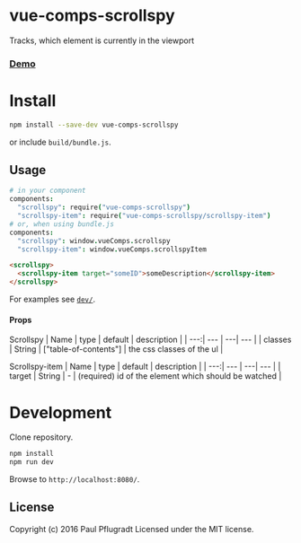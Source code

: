 # vue-comps-scrollspy

Tracks, which element is currently in the viewport

### [Demo](https://vue-comps.github.io/vue-comps-scrollspy)


# Install

```sh
npm install --save-dev vue-comps-scrollspy
```
or include `build/bundle.js`.

## Usage
```coffee
# in your component
components:
  "scrollspy": require("vue-comps-scrollspy")
  "scrollspy-item": require("vue-comps-scrollspy/scrollspy-item")
# or, when using bundle.js
components:
  "scrollspy": window.vueComps.scrollspy
  "scrollspy-item": window.vueComps.scrollspyItem
```
```html
<scrollspy>
  <scrollspy-item target="someID">someDescription</scrollspy-item>
</scrollspy>
```

For examples see [`dev/`](dev/).

#### Props
Scrollspy
| Name | type | default | description |
| ---:| --- | ---| --- |
| classes | String | ["table-of-contents"] | the css classes of the ul |

Scrollspy-item
| Name | type | default | description |
| ---:| --- | ---| --- |
| target | String | - | (required) id of the element which should be watched |

# Development
Clone repository.
```sh
npm install
npm run dev
```
Browse to `http://localhost:8080/`.

## License
Copyright (c) 2016 Paul Pflugradt
Licensed under the MIT license.
